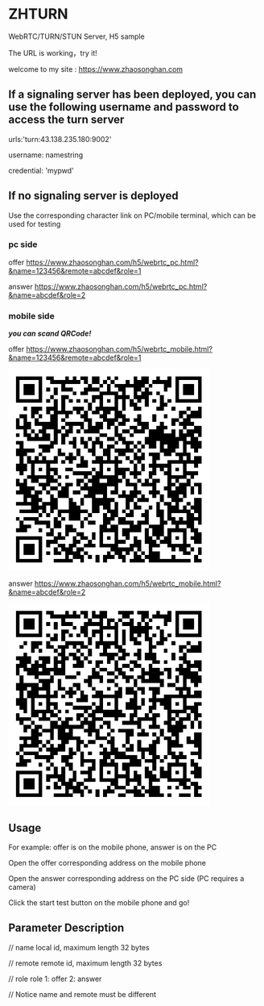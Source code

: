 # ZHTURN
WebRTC/TURN/STUN Server, H5 sample

The URL is working，try it!

welcome to my site : https://www.zhaosonghan.com

## If a signaling server has been deployed, you can use the following username and password to access the turn server

urls:'turn:43.138.235.180:9002'

username: namestring

credential: 'mypwd' 

## If no signaling server is deployed

Use the corresponding character link on PC/mobile terminal, which can be used for testing

### pc side

offer https://www.zhaosonghan.com/h5/webrtc_pc.html?&name=123456&remote=abcdef&role=1

answer https://www.zhaosonghan.com/h5/webrtc_pc.html?&name=abcdef&role=2

### mobile side

***you can scand QRCode!***

offer https://www.zhaosonghan.com/h5/webrtc_mobile.html?&name=123456&remote=abcdef&role=1

![image](https://github.com/zsh693452/ZHTURN/blob/main/image/offer.png) 

answer https://www.zhaosonghan.com/h5/webrtc_mobile.html?&name=abcdef&role=2

![image](https://github.com/zsh693452/ZHTURN/blob/main/image/answer.png)

## Usage

For example: offer is on the mobile phone, answer is on the PC

Open the offer corresponding address on the mobile phone

Open the answer corresponding address on the PC side (PC requires a camera)

Click the start test button on the mobile phone and go!

## Parameter Description

// name local id, maximum length 32 bytes

// remote remote id, maximum length 32 bytes

// role role 1: offer 2: answer

// Notice name and remote must be different



